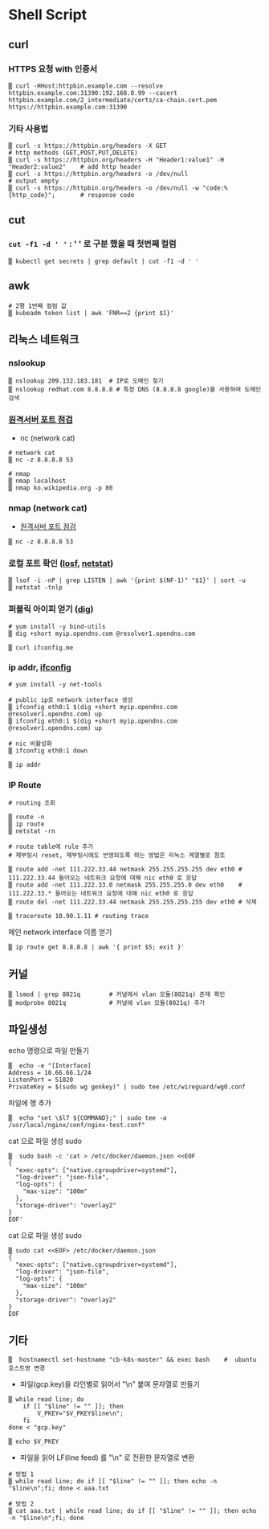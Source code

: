 # Shell Script


## curl

### HTTPS 요청 with 인증서
~~~
▒ curl -HHost:httpbin.example.com --resolve httpbin.example.com:31390:192.168.0.99 --cacert httpbin.example.com/2_intermediate/certs/ca-chain.cert.pem https://httpbin.example.com:31390
~~~

### 기타 사용법
~~~
▒ curl -s https://httpbin.org/headers -X GET                                     # http methods (GET,POST,PUT,DELETE)
▒ curl -s https://httpbin.org/headers -H "Header1:value1" -H "Header2:value2"    # add http header
▒ curl -s https://httpbin.org/headers -o /dev/null                               # output empty
▒ curl -s https://httpbin.org/headers -o /dev/null -w "code:%{http_code}";       # response code
~~~


## cut

### `cut -f1 -d ' '` : ' ' 로 구분 했을 때 첫번째 컬럼

~~~
▒ kubectl get secrets | grep default | cut -f1 -d ' '
~~~

## awk

```
# 2행 1번째 컬럼 값 
▒ kubeadm token list | awk 'FNR==2 {print $1}'
```

## 리눅스 네트워크 

### nslookup

~~~
▒ nslookup 209.132.183.181  # IP로 도메인 찾기
▒ nslookup redhat.com 8.8.8.8 # 특정 DNS (8.8.8.8 google)를 사용하여 도메인 검색
~~~

### [원격서버 포트 점검](https://zetawiki.com/wiki/리눅스_원격서버_포트_점검)
  * nc (network cat)

~~~
# network cat
▒ nc -z 8.8.8.8 53

# nmap
▒ nmap localhost
▒ nmap ko.wikipedia.org -p 80
~~~

### nmap (network cat)
  * [원격서버 포트 점검](https://zetawiki.com/wiki/리눅스_원격서버_포트_점검)

~~~
▒ nc -z 8.8.8.8 53
~~~


### 로컬 포트 확인 ([losf](https://zetawiki.com/wiki/리눅스_lsof), [netstat](https://zetawiki.com/wiki/리눅스_netstat))

~~~
▒ lsof -i -nP | grep LISTEN | awk '{print $(NF-1)" "$1}' | sort -u
▒ netstat -tnlp
~~~

### 퍼블릭 아이피 얻기 ([dig](https://zetawiki.com/wiki/리눅스_dig))

~~~
# yum install -y bind-utils
▒ dig +short myip.opendns.com @resolver1.opendns.com

▒ curl ifconfig.me
~~~

### ip addr, [ifconfig](https://zetawiki.com/wiki/리눅스_ifconfig)

~~~
# yum install -y net-tools

# public ip로 network interface 생성
▒ ifconfig eth0:1 $(dig +short myip.opendns.com @resolver1.opendns.com) up
▒ ifconfig eth0:1 $(dig +short myip.opendns.com @resolver1.opendns.com) up

# nic 비활성화
▒ ifconfig eth0:1 down

▒ ip addr
~~~

### IP Route

~~~
# routing 조회

▒ route -n
▒ ip route
▒ netstat -rn

# route table에 rule 추가
# 재부팅시 reset, 재부팅시에도 반영되도록 하는 방법은 리눅스 계열별로 참조

▒ route add -net 111.222.33.44 netmask 255.255.255.255 dev eth0	# 111.222.33.44 들어오는 네트워크 요청에 대해 nic eth0 로 응답
▒ route add -net 111.222.33.0 netmask 255.255.255.0 dev eth0	# 111.222.33.* 들어오는 네트워크 요청에 대해 nic eth0 로 응답
▒ route del -net 111.222.33.44 netmask 255.255.255.255 dev eth0 # 삭제

▒ traceroute 10.90.1.11 # routing trace
~~~

메인 network interface 이름 얻기
~~~
▒ ip route get 8.8.8.8 | awk '{ print $5; exit }'
~~~



## 커널

~~~
▒ lsmod | grep 8021q		# 커널에서 vlan 모듈(8021q) 존재 확인
▒ modprobe 8021q			# 커널에 vlan 모듈(8021q) 추가
~~~

## 파일생성

echo 명령으로 파일 만들기
~~~
▒  echo -e "[Interface]
Address = 10.66.66.1/24
ListenPort = 51820
PrivateKey = $(sudo wg genkey)" | sudo tee /etc/wireguard/wg0.conf
~~~

파일에 행 추가
~~~
▒  echo "set \$l7 ${COMMAND};" | sudo tee -a /usr/local/nginx/conf/nginx-test.conf"
~~~

cat 으로 파일 생성 sudo
~~~
▒  sudo bash -c 'cat > /etc/docker/daemon.json <<EOF
{
  "exec-opts": ["native.cgroupdriver=systemd"],
  "log-driver": "json-file",
  "log-opts": {
    "max-size": "100m"
  },
  "storage-driver": "overlay2"
}
EOF'
~~~

cat 으로 파일 생성 sudo
~~~
▒ sudo cat <<EOF> /etc/docker/daemon.json
{
  "exec-opts": ["native.cgroupdriver=systemd"],
  "log-driver": "json-file",
  "log-opts": {
    "max-size": "100m"
  },
  "storage-driver": "overlay2"
}
EOF
~~~


## 기타

~~~
▒  hostnamectl set-hostname "cb-k8s-master" && exec bash 	#  ubuntu 호스트명 변경
~~~

* 파일(gcp.key)을 라인별로 읽어서 "\n" 붙여 문자열로 만들기

~~~
▒ while read line; do
	if [[ "$line" != "" ]]; then
		V_PKEY="$V_PKEY$line\n";
	fi
done < "gcp.key"

▒ echo $V_PKEY
~~~

* 파일을 읽어  LF(line feed) 를 "\n" 로 전환한 문자열로 변환
~~~
# 방법 1
▒ while read line; do if [[ "$line" != "" ]]; then echo -n "$line\n";fi; done < aaa.txt

# 방법 2
▒ cat aaa.txt | while read line; do if [[ "$line" != "" ]]; then echo -n "$line\n";fi; done
~~~